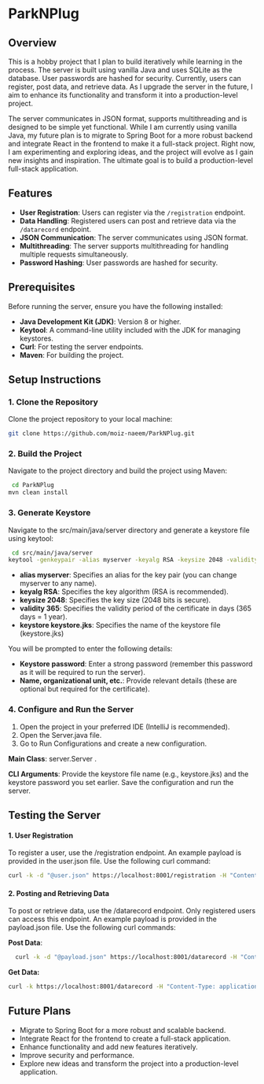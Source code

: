 # ParkNPlug


## Overview
This is a hobby project that I plan to build iteratively while learning in the process. The server is built using vanilla Java and uses SQLite as the database. User passwords are hashed for security. Currently, users can register, post data, and retrieve data. As I upgrade the server in the future, I aim to enhance its functionality and transform it into a production-level project.

The server communicates in JSON format, supports multithreading and is designed to be simple yet functional. While I am currently using vanilla Java, my future plan is to migrate to Spring Boot for a more robust backend and integrate React in the frontend to make it a full-stack project. Right now, I am experimenting and exploring ideas, and the project will evolve as I gain new insights and inspiration. The ultimate goal is to build a production-level full-stack application.

## Features
- **User Registration**: Users can register via the `/registration` endpoint.
- **Data Handling**: Registered users can post and retrieve data via the `/datarecord` endpoint.
- **JSON Communication**: The server communicates using JSON format.
- **Multithreading**: The server supports multithreading for handling multiple requests simultaneously.
- **Password Hashing**: User passwords are hashed for security.

## Prerequisites
Before running the server, ensure you have the following installed:
- **Java Development Kit (JDK)**: Version 8 or higher.
- **Keytool**: A command-line utility included with the JDK for managing keystores.
- **Curl**: For testing the server endpoints.
- **Maven**: For building the project.

## Setup Instructions

### 1. Clone the Repository
Clone the project repository to your local machine:

```bash
git clone https://github.com/moiz-naeem/ParkNPlug.git
```
### 2. Build the Project
Navigate to the project directory and build the project using Maven:
```bash
 cd ParkNPlug
mvn clean install
``` 
### 3. Generate Keystore
Navigate to the src/main/java/server directory and generate a keystore file using keytool:

```bash
 cd src/main/java/server
keytool -genkeypair -alias myserver -keyalg RSA -keysize 2048 -validity 365 -keystore keystore.jks
```
- **alias myserver**: Specifies an alias for the key pair (you can change myserver to any name).
- **keyalg RSA**: Specifies the key algorithm (RSA is recommended).
- **keysize 2048**: Specifies the key size (2048 bits is secure).
- **validity 365**: Specifies the validity period of the certificate in days (365 days = 1 year).
- **keystore keystore.jks**: Specifies the name of the keystore file (keystore.jks)

You will be prompted to enter the following details:

- **Keystore password**: Enter a strong password (remember this password as it will be required to run the server).
- **Name, organizational unit, etc.**: Provide relevant details (these are optional but required for the certificate).

### 4. Configure and Run the Server
1. Open the project in your preferred IDE (IntelliJ is recommended).
2. Open the Server.java file.
3. Go to Run Configurations and create a new configuration.

**Main Class**: server.Server .

**CLI Arguments**: Provide the keystore file name (e.g., keystore.jks) and the keystore password you set earlier.
Save the configuration and run the server.

## Testing the Server

#### 1. User Registration
   To register a user, use the /registration endpoint. An example payload is provided in the user.json file. Use the following curl command:
   ```bash
curl -k -d "@user.json" https://localhost:8001/registration -H "Content-Type: application/json"

```

#### 2. Posting and Retrieving Data
   To post or retrieve data, use the /datarecord endpoint. Only registered users can access this endpoint. An example payload is provided in the payload.json file. Use the following curl commands:

**Post Data**:
```bash
  curl -k -d "@payload.json" https://localhost:8001/datarecord -H "Content-Type: application/json" -u Anna:passwords
```

**Get Data:**
```bash
curl -k https://localhost:8001/datarecord -H "Content-Type: application/json" -u Anna:passwords

```

## Future Plans

- Migrate to Spring Boot for a more robust and scalable backend.
- Integrate React for the frontend to create a full-stack application.
- Enhance functionality and add new features iteratively.
- Improve security and performance.
- Explore new ideas and transform the project into a production-level application.

